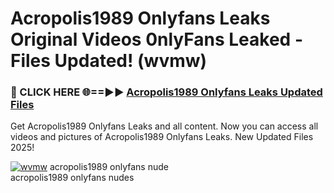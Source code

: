 # Acropolis1989 Onlyfans Leaks Original Videos 0nlyFans Leaked - Files Updated! (wvmw)

<h3>🔴 CLICK HERE 🌐==►► <a href="https://tinyurl.com/4seja8ks" rel="nofollow">Acropolis1989 Onlyfans Leaks Updated Files</a></h3>

Get Acropolis1989 Onlyfans Leaks and all content. Now you can access all videos and pictures of Acropolis1989 Onlyfans Leaks. New Updated Files 2025!

[![wvmw](https://i.imgur.com/EWjZXRe.gif)](https://tinyurl.com/4seja8ks)
acropolis1989 onlyfans nude<br>
acropolis1989 onlyfans nudes